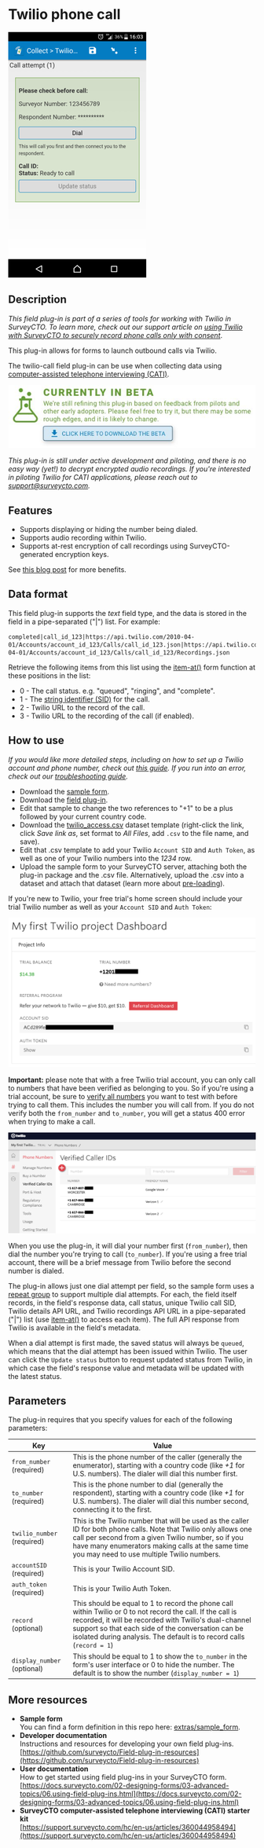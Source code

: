 # Twilio phone call

![](extras/twilio-call.png)

## Description

*This field plug-in is part of a series of tools for working with Twilio in SurveyCTO. To learn more, check out our support article on [using Twilio with SurveyCTO to securely record phone calls only with consent](https://support.surveycto.com/hc/en-us/articles/360055415333)*.

This plug-in allows for forms to launch outbound calls via Twilio.  

The twilio-call field plug-in can be use when collecting data using [computer-assisted telephone interviewing (CATI)](https://support.surveycto.com/hc/en-us/articles/360044958494).

[![Under active development](extras/beta-release-download.jpg)](https://github.com/surveycto/twilio-call/blob/master/twilio-call.fieldplugin.zip?raw=true)

*This plug-in is still under active development and piloting, and there is no easy way (yet!) to decrypt encrypted audio recordings. If you're interested in piloting Twilio for CATI applications, please reach out to support@surveycto.com.*

## Features

 * Supports displaying or hiding the number being dialed.
 * Supports audio recording within Twilio.
 * Supports at-rest encryption of call recordings using SurveyCTO-generated encryption keys.

See [this blog post]([https://www.surveycto.com/blog/twilio-plug-in/](https://www.surveycto.com/blog/twilio-plug-in/)) for more benefits.

## Data format
This field plug-in supports the _text_ field type, and the data is stored in the field in a pipe-separated ("|") list. For example:
	
	completed|call_id_123|https://api.twilio.com/2010-04-01/Accounts/account_id_123/Calls/call_id_123.json|https://api.twilio.com/2010-04-01/Accounts/account_id_123/Calls/call_id_123/Recordings.json

Retrieve the following items from this list using the [item-at()](https://docs.surveycto.com/02-designing-forms/01-core-concepts/09.expressions.html#Help_Forms_item-at) form function at these positions in the list:

* 0 - The call status. e.g. "queued", "ringing", and "complete".
* 1 - The [string identifier (SID)](https://www.twilio.com/docs/glossary/what-is-a-sid) for the call.
* 2 - Twilio URL to the record of the call.
* 3 - Twilio URL to the recording of the call (if enabled).

## How to use

*If you would like more detailed steps, including on how to set up a Twilio account and phone number, check out [this guide](extras/detailed_steps.md). If you run into an error, check out our [troubleshooting guide](extras/troubleshooting.md).*

* Download the [sample form](https://github.com/surveycto/twilio-call/blob/master/extras/sample-form/Sample%20form%20-%20Twilio%20call%20field%20plug-in.xlsx?raw=true).
 * Download the [field plug-in](https://github.com/surveycto/twilio-call/blob/master/twilio-call.fieldplugin.zip?raw=true).
 * Edit that sample to change the two references to "+1" to be a plus followed by your current country code.
 * Download the [twilio_access.csv](https://github.com/surveycto/twilio-call/raw/master/extras/sample-form/twilio_access.csv) dataset template (right-click the link, click *Save link as*, set format to *All Files*, add `.csv` to the file name, and save).
 * Edit that .csv template to add your Twilio `Account SID` and `Auth Token`, as well as one of your Twilio numbers into the *1234* row.
 * Upload the sample form to your SurveyCTO server, attaching both the plug-in package and the .csv file. Alternatively, upload the .csv into a dataset and attach that dataset (learn more about [pre-loading](https://docs.surveycto.com/02-designing-forms/03-advanced-topics/03.preloading.html)).
 
If you're new to Twilio, your free trial's home screen should include your trial Twilio number as well as your `Account SID` and `Auth Token`:

![](extras/twilio_home_project_details.png)

**Important:** please note that with a free Twilio trial account, you can only call to numbers that have been verified as belonging to you. So if you're using a trial account, be sure to [verify all numbers](https://www.twilio.com/docs/usage/tutorials/how-to-use-your-free-trial-account#verify-your-personal-phone-number) you want to test with before trying to call them. This includes the number you will call from. If you do not verify both the `from_number` and `to_number`, you will get a status 400 error when trying to make a call.

![](extras/twilio_verified_numbers.png)

When you use the plug-in, it will dial your number first (`from_number`), then dial the number you're trying to call (`to_number`). If you're using a free trial account, there will be a brief message from Twilio before the second number is dialed.

The plug-in allows just one dial attempt per field, so the sample form uses a [repeat group]([https://docs.surveycto.com/02-designing-forms/01-core-concepts/06.groups.html](https://docs.surveycto.com/02-designing-forms/01-core-concepts/06.groups.html)) to support multiple dial attempts. For each, the field itself records, in the field's response data, call status, unique Twilio call SID, Twilio details API URL, and Twilio recordings API URL in a pipe-separated ("|") list (use [item-at()](https://docs.surveycto.com/02-designing-forms/01-core-concepts/09.expressions.html#Help_Forms_item-at) to access each item). The full API response from Twilio is available in the field's metadata.

When a dial attempt is first made, the saved status will always be `queued`, which means that the dial attempt has been issued within Twilio. The user can click the `Update status` button to request updated status from Twilio, in which case the field's response value and metadata will be updated with the latest status.

## Parameters

The plug-in requires that you specify values for each of the following parameters: 

| Key | Value |
| --- | --- |
| `from_number` (required)| This is the phone number of the caller (generally the enumerator), starting with a country code (like *+1* for U.S. numbers). The dialer will dial this number first.|
| `to_number` (required)| This is the phone number to dial (generally the respondent), starting with a country code (like *+1* for U.S. numbers). The dialer will dial this number second, connecting it to the first.|
| `twilio_number` (required)| This is the Twilio number that will be used as the caller ID for both phone calls. Note that Twilio only allows one call per second from a given Twilio number, so if you have many enumerators making calls at the same time you may need to use multiple Twilio numbers.|
| `accountSID` (required)| This is your Twilio Account SID.|
| `auth_token` (required)| This is your Twilio Auth Token.|
| `record` (optional)| This should be equal to 1 to record the phone call within Twilio or 0 to not record the call. If the call is recorded, it will be recorded with Twilio's dual-channel support so that each side of the conversation can be isolated during analysis. The default is to record calls (`record = 1`)|
| `display_number` (optional)| This should be equal to 1 to show the `to_number` in the form's user interface or 0 to hide the number. The default is to show the number (`display_number = 1`)|


## More resources

* **Sample form** <br>
You can find a form definition in this repo here: [extras/sample_form](https://github.com/surveycto/twilio-call/blob/master/extras/sample-form/Sample%20form%20-%20Twilio%20call%20field%20plug-in.xlsx?raw=true).
* **Developer documentation** <br>
Instructions and resources for developing your own field plug-ins.  
[https://github.com/surveycto/Field-plug-in-resources](https://github.com/surveycto/Field-plug-in-resources)
* **User documentation** <br>
How to get started using field plug-ins in your SurveyCTO form.  
[https://docs.surveycto.com/02-designing-forms/03-advanced-topics/06.using-field-plug-ins.html](https://docs.surveycto.com/02-designing-forms/03-advanced-topics/06.using-field-plug-ins.html)
* **SurveyCTO computer-assisted telephone interviewing (CATI) starter kit** <br>
[https://support.surveycto.com/hc/en-us/articles/360044958494](https://support.surveycto.com/hc/en-us/articles/360044958494)
